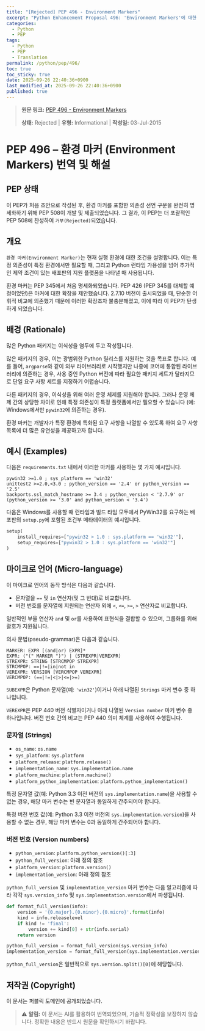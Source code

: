 ```yaml
---
title: "[Rejected] PEP 496 - Environment Markers"
excerpt: "Python Enhancement Proposal 496: 'Environment Markers'에 대한 한국어 번역입니다."
categories:
  - Python
  - PEP
tags:
  - Python
  - PEP
  - Translation
permalink: /python/pep/496/
toc: true
toc_sticky: true
date: 2025-09-26 22:40:36+0900
last_modified_at: 2025-09-26 22:40:36+0900
published: true
---
```

> **원문 링크:** [PEP 496 - Environment Markers](https://peps.python.org/pep-0496/)
>
> **상태:** Rejected | **유형:** Informational | **작성일:** 03-Jul-2015


# PEP 496 – 환경 마커 (Environment Markers) 번역 및 해설

## PEP 상태

이 PEP가 처음 초안으로 작성된 후, 환경 마커를 포함한 의존성 선언 구문을 완전히 명세화하기 위해 PEP 508이 개발 및 제출되었습니다. 그 결과, 이 PEP는 더 포괄적인 PEP 508에 찬성하여 `거부(Rejected)`되었습니다.

## 개요

`환경 마커(Environment Marker)`는 현재 실행 환경에 대한 조건을 설명합니다. 이는 특정 의존성이 특정 환경에서만 필요할 때, 그리고 Python 런타임 가용성을 넘어 추가적인 제약 조건이 있는 배포판의 지원 플랫폼을 나타낼 때 사용됩니다.

환경 마커는 PEP 345에서 처음 명세화되었습니다. PEP 426 (PEP 345를 대체할 예정이었던)은 마커에 대한 확장을 제안했습니다. 2.7.10 버전이 출시되었을 때, 단순한 어휘적 비교에 의존했기 때문에 이러한 확장조차 불충분해졌고, 이에 따라 이 PEP가 탄생하게 되었습니다.

## 배경 (Rationale)

많은 Python 패키지는 이식성을 염두에 두고 작성됩니다.

많은 패키지의 경우, 이는 광범위한 Python 릴리스를 지원하는 것을 목표로 합니다. 예를 들어, `argparse`와 같이 외부 라이브러리로 시작했지만 나중에 코어에 통합된 라이브러리에 의존하는 경우, 사용 중인 Python 버전에 따라 필요한 패키지 세트가 달라지므로 단일 요구 사항 세트를 지정하기 어렵습니다.

다른 패키지의 경우, 이식성을 위해 여러 운영 체제를 지원해야 합니다. 그러나 운영 체제 간의 상당한 차이로 인해 특정 의존성이 특정 플랫폼에서만 필요할 수 있습니다 (예: Windows에서만 `pywin32`에 의존하는 경우).

환경 마커는 개발자가 특정 환경에 특화된 요구 사항을 나열할 수 있도록 하여 요구 사항 목록에 더 많은 유연성을 제공하고자 합니다.

## 예시 (Examples)

다음은 `requirements.txt` 내에서 이러한 마커를 사용하는 몇 가지 예시입니다.

```
pywin32 >=1.0 ; sys_platform == 'win32'
unittest2 >=2.0,<3.0 ; python_version == '2.4' or python_version == '2.5'
backports.ssl_match_hostname >= 3.4 ; python_version < '2.7.9' or (python_version >= '3.0' and python_version < '3.4')
```

다음은 Windows를 사용할 때 런타임과 빌드 타임 모두에서 PyWin32를 요구하는 배포판의 `setup.py`에 포함된 조건부 메타데이터의 예시입니다.

```python
setup(
    install_requires=["pywin32 > 1.0 : sys.platform == 'win32'"],
    setup_requires=["pywin32 > 1.0 : sys.platform == 'win32'"]
)
```

## 마이크로 언어 (Micro-language)

이 마이크로 언어의 동작 방식은 다음과 같습니다.

*   문자열을 `==` 및 `in` 연산자(및 그 반대)로 비교합니다.
*   버전 번호를 문자열에 지원되는 연산자 외에 `<`, `<=`, `>=`, `>` 연산자로 비교합니다.

일반적인 부울 연산자 `and` 및 `or`를 사용하여 표현식을 결합할 수 있으며, 그룹화를 위해 괄호가 지원됩니다.

의사 문법(pseudo-grammar)은 다음과 같습니다.

```
MARKER: EXPR [(and|or) EXPR]*
EXPR: ("(" MARKER ")") | (STREXPR|VEREXPR)
STREXPR: STRING [STRCMPOP STREXPR]
STRCMPOP: ==|!=|in|not in
VEREXPR: VERSION [VERCMPOP VEREXPR]
VERCMPOP: (==|!=|<|>|<=|>=)
```

`SUBEXPR`은 Python 문자열(예: `'win32'`)이거나 아래 나열된 `Strings` 마커 변수 중 하나입니다.

`VEREXPR`은 PEP 440 버전 식별자이거나 아래 나열된 `Version number` 마커 변수 중 하나입니다. 버전 번호 간의 비교는 PEP 440 의미 체계를 사용하여 수행됩니다.

### 문자열 (Strings)

*   `os_name`: `os.name`
*   `sys_platform`: `sys.platform`
*   `platform_release`: `platform.release()`
*   `implementation_name`: `sys.implementation.name`
*   `platform_machine`: `platform.machine()`
*   `platform_python_implementation`: `platform.python_implementation()`

특정 문자열 값(예: Python 3.3 이전 버전의 `sys.implementation.name`)을 사용할 수 없는 경우, 해당 마커 변수는 빈 문자열과 동일하게 간주되어야 합니다.

특정 버전 번호 값(예: Python 3.3 이전 버전의 `sys.implementation.version`)을 사용할 수 없는 경우, 해당 마커 변수는 0과 동일하게 간주되어야 합니다.

### 버전 번호 (Version numbers)

*   `python_version`: `platform.python_version()[:3]`
*   `python_full_version`: 아래 정의 참조
*   `platform_version`: `platform.version()`
*   `implementation_version`: 아래 정의 참조

`python_full_version` 및 `implementation_version` 마커 변수는 다음 알고리즘에 따라 각각 `sys.version_info` 및 `sys.implementation.version`에서 파생됩니다.

```python
def format_full_version(info):
    version = '{0.major}.{0.minor}.{0.micro}'.format(info)
    kind = info.releaselevel
    if kind != 'final':
        version += kind[0] + str(info.serial)
    return version

python_full_version = format_full_version(sys.version_info)
implementation_version = format_full_version(sys.implementation.version)
```

`python_full_version`은 일반적으로 `sys.version.split()[0]`에 해당합니다.

## 저작권 (Copyright)

이 문서는 퍼블릭 도메인에 공개되었습니다.

> ⚠️ **알림:** 이 문서는 AI를 활용하여 번역되었으며, 기술적 정확성을 보장하지 않습니다. 정확한 내용은 반드시 원문을 확인하시기 바랍니다.